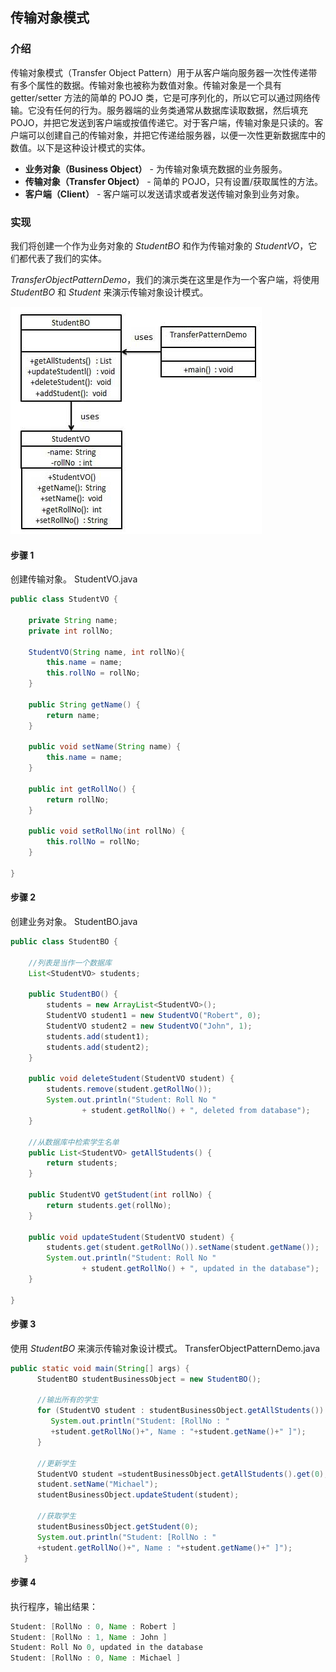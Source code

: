 ## 传输对象模式 

### 介绍

传输对象模式（Transfer Object  Pattern）用于从客户端向服务器一次性传递带有多个属性的数据。传输对象也被称为数值对象。传输对象是一个具有 getter/setter  方法的简单的 POJO 类，它是可序列化的，所以它可以通过网络传输。它没有任何的行为。服务器端的业务类通常从数据库读取数据，然后填充  POJO，并把它发送到客户端或按值传递它。对于客户端，传输对象是只读的。客户端可以创建自己的传输对象，并把它传递给服务器，以便一次性更新数据库中的数值。以下是这种设计模式的实体。

- **业务对象（Business Object）** - 为传输对象填充数据的业务服务。
- **传输对象（Transfer Object）** - 简单的 POJO，只有设置/获取属性的方法。
- **客户端（Client）** - 客户端可以发送请求或者发送传输对象到业务对象。

### 实现

我们将创建一个作为业务对象的 *StudentBO* 和作为传输对象的 *StudentVO*，它们都代表了我们的实体。

*TransferObjectPatternDemo*，我们的演示类在这里是作为一个客户端，将使用 *StudentBO* 和  *Student* 来演示传输对象设计模式。

![传输对象模式](https://raw.githubusercontent.com/JourWon/image/master/设计模式/传输对象模式.jpg)



#### 步骤 1

创建传输对象。
StudentVO.java

```java
public class StudentVO {

    private String name;
    private int rollNo;

    StudentVO(String name, int rollNo){
        this.name = name;
        this.rollNo = rollNo;
    }

    public String getName() {
        return name;
    }

    public void setName(String name) {
        this.name = name;
    }

    public int getRollNo() {
        return rollNo;
    }

    public void setRollNo(int rollNo) {
        this.rollNo = rollNo;
    }

}
```



#### 步骤 2

创建业务对象。
StudentBO.java

```java
public class StudentBO {

    //列表是当作一个数据库
    List<StudentVO> students;

    public StudentBO() {
        students = new ArrayList<StudentVO>();
        StudentVO student1 = new StudentVO("Robert", 0);
        StudentVO student2 = new StudentVO("John", 1);
        students.add(student1);
        students.add(student2);
    }

    public void deleteStudent(StudentVO student) {
        students.remove(student.getRollNo());
        System.out.println("Student: Roll No "
                + student.getRollNo() + ", deleted from database");
    }

    //从数据库中检索学生名单
    public List<StudentVO> getAllStudents() {
        return students;
    }

    public StudentVO getStudent(int rollNo) {
        return students.get(rollNo);
    }

    public void updateStudent(StudentVO student) {
        students.get(student.getRollNo()).setName(student.getName());
        System.out.println("Student: Roll No "
                + student.getRollNo() + ", updated in the database");
    }

}
```



#### 步骤 3

使用 *StudentBO* 来演示传输对象设计模式。
TransferObjectPatternDemo.java

```java
public static void main(String[] args) {
      StudentBO studentBusinessObject = new StudentBO();
 
      //输出所有的学生
      for (StudentVO student : studentBusinessObject.getAllStudents()) {
         System.out.println("Student: [RollNo : "
         +student.getRollNo()+", Name : "+student.getName()+" ]");
      }
 
      //更新学生
      StudentVO student =studentBusinessObject.getAllStudents().get(0);
      student.setName("Michael");
      studentBusinessObject.updateStudent(student);
 
      //获取学生
      studentBusinessObject.getStudent(0);
      System.out.println("Student: [RollNo : "
      +student.getRollNo()+", Name : "+student.getName()+" ]");
   }
```



#### 步骤 4

执行程序，输出结果：

```java
Student: [RollNo : 0, Name : Robert ]
Student: [RollNo : 1, Name : John ]
Student: Roll No 0, updated in the database
Student: [RollNo : 0, Name : Michael ]
```

